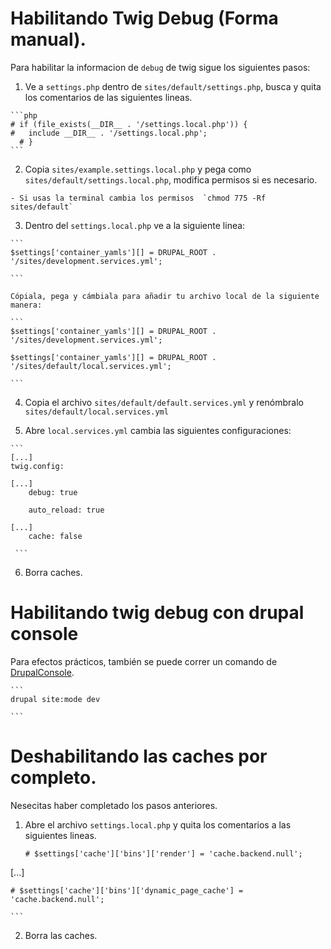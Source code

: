 # Habilitando Twig Debug (Forma manual).

Para habilitar la informacion de `debug` de twig sigue los siguientes pasos:

  1. Ve a `settings.php` dentro de `sites/default/settings.php`, busca y quita los comentarios de las siguientes lineas.

  	```php
  	# if (file_exists(__DIR__ . '/settings.local.php')) {
    #   include __DIR__ . '/settings.local.php';
	  # }
  	```

  2. Copia `sites/example.settings.local.php` y pega como `sites/default/settings.local.php`, modifica permisos si es necesario.

  	- Si usas la terminal cambia los permisos  `chmod 775 -Rf sites/default`


  3. Dentro del `settings.local.php` ve a la siguiente linea:

    ```
    $settings['container_yamls'][] = DRUPAL_ROOT . '/sites/development.services.yml';

    ```

    Cópiala, pega y cámbiala para añadir tu archivo local de la siguiente manera:

    ```
    $settings['container_yamls'][] = DRUPAL_ROOT . '/sites/development.services.yml';

    $settings['container_yamls'][] = DRUPAL_ROOT . '/sites/default/local.services.yml';

    ```

  4. Copia el archivo `sites/default/default.services.yml` y renómbralo `sites/default/local.services.yml`

  5. Abre `local.services.yml` cambia las siguientes configuraciones:

    ```
    [...]
    twig.config:

    [...]
        debug: true

        auto_reload: true

    [...]
        cache: false

     ```

  6. Borra caches.

# Habilitando twig debug con drupal console

Para efectos prácticos, también se puede correr un comando de [DrupalConsole](https://drupalconsole.com/ "Drupal Console").

	```
	drupal site:mode dev
	
	```

# Deshabilitando las caches por completo.

Nesecitas haber completado los pasos anteriores.

1. Abre el archivo `settings.local.php` y quita los comentarios a las siguientes lineas.

	```
	# $settings['cache']['bins']['render'] = 'cache.backend.null';

 [...]

	# $settings['cache']['bins']['dynamic_page_cache'] = 'cache.backend.null';

	```

2. Borra las caches.
